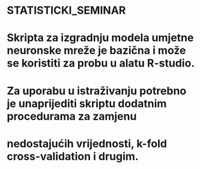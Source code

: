 # STATISTICKI_SEMINAR
# Skripta za izgradnju modela umjetne neuronske mreže je bazična i može se koristiti za probu u alatu R-studio.
# Za uporabu u istraživanju potrebno je unaprijediti skriptu dodatnim procedurama za zamjenu 
# nedostajućih vrijednosti, k-fold cross-validation i drugim. 
